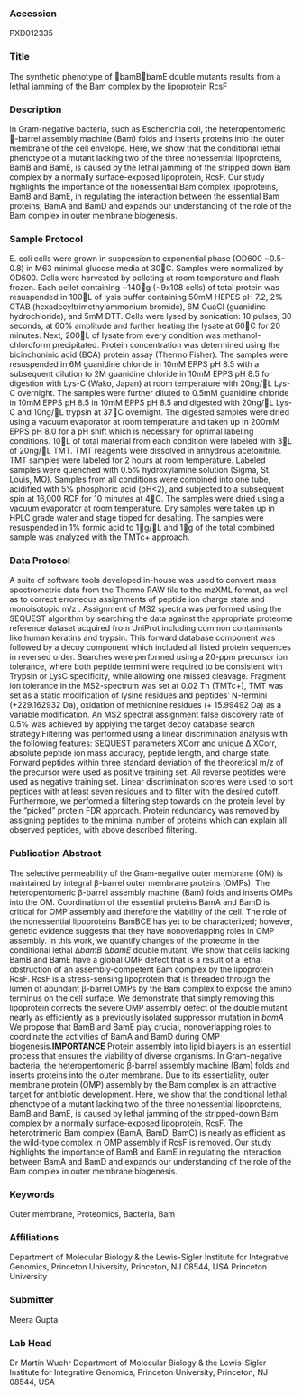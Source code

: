 ### Accession
PXD012335

### Title
The synthetic phenotype of bamBbamE double mutants results from a lethal jamming of the Bam complex by the lipoprotein RcsF

### Description
In Gram-negative bacteria, such as Escherichia coli, the heteropentomeric -barrel assembly machine (Bam) folds and inserts proteins into the outer membrane of the cell envelope. Here, we show that the conditional lethal phenotype of a mutant lacking two of the three nonessential lipoproteins, BamB and BamE, is caused by the lethal jamming of the stripped down Bam complex by a normally surface-exposed lipoprotein, RcsF. Our study highlights the importance of the nonessential Bam complex lipoproteins, BamB and BamE, in regulating the interaction between the essential Bam proteins, BamA and BamD and expands our understanding of the role of the Bam complex in outer membrane biogenesis.

### Sample Protocol
E. coli cells were grown in suspension to exponential phase (OD600 ~0.5-0.8) in M63 minimal glucose media at 30C. Samples were normalized by OD600.  Cells were harvested by pelleting at room temperature and flash frozen. Each pellet containing ~140g (~9x108 cells) of total protein was resuspended in 100L of lysis buffer containing 50mM HEPES pH 7.2, 2% CTAB (hexadecyltrimethylammonium bromide), 6M GuaCl (guanidine hydrochloride), and 5mM DTT. Cells were lysed by sonication: 10 pulses, 30 seconds, at 60% amplitude and further heating the lysate at 60C for 20 minutes.  Next, 200L of lysate from every condition was methanol-chloroform precipitated. Protein concentration was determined using the bicinchoninic acid (BCA) protein assay (Thermo Fisher). The samples were resuspended in 6M guanidine chloride in 10mM EPPS pH 8.5 with a subsequent dilution to 2M guanidine chloride in 10mM EPPS pH 8.5 for digestion with Lys-C (Wako, Japan) at room temperature with 20ng/L Lys-C overnight. The samples were further diluted to 0.5mM guanidine chloride in 10mM EPPS pH 8.5 in 10mM EPPS pH 8.5 and digested with 20ng/L Lys-C and 10ng/L trypsin at 37C overnight. The digested samples were dried using a vacuum evaporator at room temperature and taken up in 200mM EPPS pH 8.0 for a pH shift which is necessary for optimal labeling conditions. 10L of total material from each condition were labeled with 3L of 20ng/L TMT.  TMT reagents were dissolved in anhydrous acetonitrile. TMT samples were labeled for 2 hours at room temperature. Labeled samples were quenched with 0.5% hydroxylamine solution (Sigma, St. Louis, MO).  Samples from all conditions were combined into one tube, acidified with 5% phosphoric acid (pH<2), and subjected to a subsequent spin at 16,000 RCF for 10 minutes at 4C.  The samples were dried using a vacuum evaporator at room temperature.  Dry samples were taken up in HPLC grade water and stage tipped for desalting.  The samples were resuspended in 1% formic acid to 1g/L and 1g of the total combined sample was analyzed with the TMTc+ approach.

### Data Protocol
A suite of software tools developed in-house was used to convert mass spectrometric data from the Thermo RAW file to the mzXML format, as well as to correct erroneous assignments of peptide ion charge state and monoisotopic m/z  . Assignment of MS2 spectra was performed using the SEQUEST algorithm by searching the data against the appropriate proteome reference dataset acquired from UniProt including common contaminants like human keratins and trypsin.  This forward database component was followed by a decoy component which included all listed protein sequences in reversed order. Searches were performed using a 20-ppm precursor ion tolerance, where both peptide termini were required to be consistent with Trypsin or LysC specificity, while allowing one missed cleavage. Fragment ion tolerance in the MS2-spectrum was set at 0.02 Th (TMTc+), TMT was set as a static modification of lysine residues and peptides’ N-termini (+229.162932 Da), oxidation of methionine residues (+ 15.99492 Da) as a variable modification. An MS2 spectral assignment false discovery rate of 0.5% was achieved by applying the target decoy database search strategy.Filtering was performed using a linear discrimination analysis with the following features: SEQUEST parameters XCorr and unique Δ XCorr, absolute peptide ion mass accuracy, peptide length, and charge state. Forward peptides within three standard deviation of the theoretical m/z of the precursor were used as positive training set. All reverse peptides were used as negative training set. Linear discrimination scores were used to sort peptides with at least seven residues and to filter with the desired cutoff. Furthermore, we performed a filtering step towards on the protein level by the “picked” protein FDR approach. Protein redundancy was removed by assigning peptides to the minimal number of proteins which can explain all observed peptides, with above described filtering.

### Publication Abstract
The selective permeability of the Gram-negative outer membrane (OM) is maintained by integral &#x3b2;-barrel outer membrane proteins (OMPs). The heteropentomeric &#x3b2;-barrel assembly machine (Bam) folds and inserts OMPs into the OM. Coordination of the essential proteins BamA and BamD is critical for OMP assembly and therefore the viability of the cell. The role of the nonessential lipoproteins BamBCE has yet to be characterized; however, genetic evidence suggests that they have nonoverlapping roles in OMP assembly. In this work, we quantify changes of the proteome in the conditional lethal &#x394;<i>bamB</i> &#x394;<i>bamE</i> double mutant. We show that cells lacking BamB and BamE have a global OMP defect that is a result of a lethal obstruction of an assembly-competent Bam complex by the lipoprotein RcsF. RcsF is a stress-sensing lipoprotein that is threaded through the lumen of abundant &#x3b2;-barrel OMPs by the Bam complex to expose the amino terminus on the cell surface. We demonstrate that simply removing this lipoprotein corrects the severe OMP assembly defect of the double mutant nearly as efficiently as a previously isolated suppressor mutation in <i>bamA</i> We propose that BamB and BamE play crucial, nonoverlapping roles to coordinate the activities of BamA and BamD during OMP biogenesis.<b>IMPORTANCE</b> Protein assembly into lipid bilayers is an essential process that ensures the viability of diverse organisms. In Gram-negative bacteria, the heteropentomeric &#x3b2;-barrel assembly machine (Bam) folds and inserts proteins into the outer membrane. Due to its essentiality, outer membrane protein (OMP) assembly by the Bam complex is an attractive target for antibiotic development. Here, we show that the conditional lethal phenotype of a mutant lacking two of the three nonessential lipoproteins, BamB and BamE, is caused by lethal jamming of the stripped-down Bam complex by a normally surface-exposed lipoprotein, RcsF. The heterotrimeric Bam complex (BamA, BamD, BamC) is nearly as efficient as the wild-type complex in OMP assembly if RcsF is removed. Our study highlights the importance of BamB and BamE in regulating the interaction between BamA and BamD and expands our understanding of the role of the Bam complex in outer membrane biogenesis.

### Keywords
Outer membrane, Proteomics, Bacteria, Bam

### Affiliations
Department of Molecular Biology & the Lewis-Sigler Institute for Integrative Genomics, Princeton University, Princeton, NJ 08544, USA
Princeton University 

### Submitter
Meera Gupta

### Lab Head
Dr Martin Wuehr
Department of Molecular Biology & the Lewis-Sigler Institute for Integrative Genomics, Princeton University, Princeton, NJ 08544, USA


